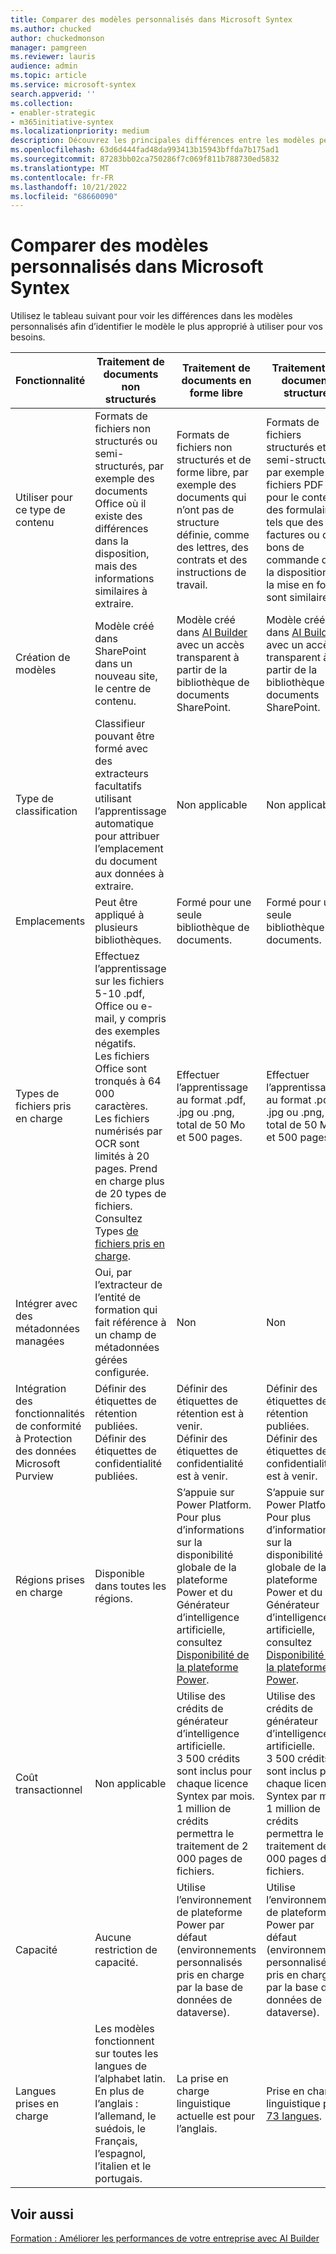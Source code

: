 ```yaml
---
title: Comparer des modèles personnalisés dans Microsoft Syntex
ms.author: chucked
author: chuckedmonson
manager: pamgreen
ms.reviewer: lauris
audience: admin
ms.topic: article
ms.service: microsoft-syntex
search.appverid: ''
ms.collection:
- enabler-strategic
- m365initiative-syntex
ms.localizationpriority: medium
description: Découvrez les principales différences entre les modèles personnalisés dans Microsoft Syntex.
ms.openlocfilehash: 63d6d444fad48da993413b15943bffda7b175ad1
ms.sourcegitcommit: 87283bb02ca750286f7c069f811b788730ed5832
ms.translationtype: MT
ms.contentlocale: fr-FR
ms.lasthandoff: 10/21/2022
ms.locfileid: "68660090"
---
```

# <a name="compare-custom-models-in-microsoft-syntex"></a>Comparer des modèles personnalisés dans Microsoft Syntex 

Utilisez le tableau suivant pour voir les différences dans les modèles personnalisés afin d’identifier le modèle le plus approprié à utiliser pour vos besoins.

| Fonctionnalité | Traitement de documents non structurés | Traitement de documents en forme libre | Traitement de document structuré |
| ------- | ------- | ------- | ------- |
| Utiliser pour ce type de contenu | Formats de fichiers non structurés ou semi-structurés, par exemple des documents Office où il existe des différences dans la disposition, mais des informations similaires à extraire. | Formats de fichiers non structurés et de forme libre, par exemple des documents qui n’ont pas de structure définie, comme des lettres, des contrats et des instructions de travail. | Formats de fichiers structurés et semi-structurés, par exemple des fichiers PDF pour le contenu des formulaires tels que des factures ou des bons de commande dont la disposition et la mise en forme sont similaires. |
| Création de modèles | Modèle créé dans SharePoint dans un nouveau site, le centre de contenu.  | Modèle créé dans [AI Builder](/ai-builder/overview) avec un accès transparent à partir de la bibliothèque de documents SharePoint.| Modèle créé dans [AI Builder](/ai-builder/overview) avec un accès transparent à partir de la bibliothèque de documents SharePoint. |
| Type de classification | Classifieur pouvant être formé avec des extracteurs facultatifs utilisant l’apprentissage automatique pour attribuer l’emplacement du document aux données à extraire. | Non applicable | Non applicable |
| Emplacements | Peut être appliqué à plusieurs bibliothèques. | Formé pour une seule bibliothèque de documents. | Formé pour une seule bibliothèque de documents. |
| Types de fichiers pris en charge | Effectuez l’apprentissage sur les fichiers 5-10 .pdf, Office ou e-mail, y compris des exemples négatifs.<br>Les fichiers Office sont tronqués à 64 000 caractères. Les fichiers numérisés par OCR sont limités à 20 pages. Prend en charge plus de 20 types de fichiers. Consultez Types [de fichiers pris en charge](requirements-and-limitations.md#unstructured-document-processing).  | Effectuer l’apprentissage au format .pdf, .jpg ou .png, total de 50 Mo et 500 pages. | Effectuer l’apprentissage au format .pdf, .jpg ou .png, total de 50 Mo et 500 pages. |
| Intégrer avec des métadonnées managées | Oui, par l’extracteur de l’entité de formation qui fait référence à un champ de métadonnées gérées configurée. | Non | Non |
| Intégration des fonctionnalités de conformité à Protection des données Microsoft Purview | Définir des étiquettes de rétention publiées.<br>Définir des étiquettes de confidentialité publiées. | Définir des étiquettes de rétention est à venir. <br>Définir des étiquettes de confidentialité est à venir. | Définir des étiquettes de rétention publiées. <br>Définir des étiquettes de confidentialité est à venir. |
| Régions prises en charge| Disponible dans toutes les régions. | S’appuie sur Power Platform. Pour plus d’informations sur la disponibilité globale de la plateforme Power et du Générateur d’intelligence artificielle, consultez [Disponibilité de la plateforme Power](https://dynamics.microsoft.com/geographic-availability/). | S’appuie sur Power Platform. Pour plus d’informations sur la disponibilité globale de la plateforme Power et du Générateur d’intelligence artificielle, consultez [Disponibilité de la plateforme Power](https://dynamics.microsoft.com/geographic-availability/). |
| Coût transactionnel | Non applicable | Utilise des crédits de générateur d’intelligence artificielle.<br>3 500 crédits sont inclus pour chaque licence Syntex par mois.<br>1 million de crédits permettra le traitement de 2 000 pages de fichiers. | Utilise des crédits de générateur d’intelligence artificielle.<br>3 500 crédits sont inclus pour chaque licence Syntex par mois.<br>1 million de crédits permettra le traitement de 2 000 pages de fichiers. |
| Capacité | Aucune restriction de capacité. | Utilise l’environnement de plateforme Power par défaut (environnements personnalisés pris en charge par la base de données de dataverse). | Utilise l’environnement de plateforme Power par défaut (environnements personnalisés pris en charge par la base de données de dataverse). |
| Langues prises en charge| Les modèles fonctionnent sur toutes les langues de l’alphabet latin. En plus de l’anglais : l’allemand, le suédois, le Français, l’espagnol, l’italien et le portugais. | La prise en charge linguistique actuelle est pour l’anglais. | Prise en charge linguistique pour [73 langues](/ai-builder/form-processing-model-requirements.md#languages-supported). |

## <a name="see-also"></a>Voir aussi

[Formation : Améliorer les performances de votre entreprise avec AI Builder](/training/paths/improve-business-performance-ai-builder/?source=learn)


